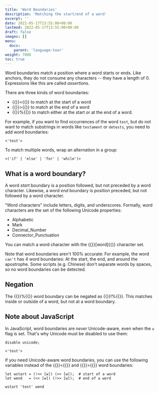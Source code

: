 ```yaml
---
title: 'Word Boundaries'
description: 'Matching the start/end of a word'
excerpt: ''
date: 2022-05-17T13:55:00+00:00
lastmod: 2022-05-17T13:55:00+00:00
draft: false
images: []
menu:
  docs:
    parent: 'language-tour'
weight: 7008
toc: true
---
```


Word boundaries match a position where a word starts or ends. Like anchors, they do not consume
any characters -- they have a length of 0. Expressions like this are called _assertions_.

There are three kinds of word boundaries:

- {{<po>}}<{{</po>}} to match at the start of a word
- {{<po>}}>{{</po>}} to match at the end of a word
- {{<po>}}%{{</po>}} to match either at the start or at the end of a word.

For example, if you want to find occurrences of the word `test`, but do not want to match
substrings in words like `testament` or `detests`, you need to add word boundaries:

```pomsky
<'test'>
```

To match multiple words, wrap an alternation in a group:

```pomsky
<('if' | 'else' | 'for' | 'while')>
```

## What is a word boundary?

A word _start_ boundary is a position followed, but not preceded by a word character. Likewise,
a word _end_ boundary is position preceded, but not followed by a word character.

"Word characters" include letters, digits, and underscores. Formally, word characters are the set
of the following Unicode properties:

- Alphabetic
- Mark
- Decimal_Number
- Connector_Punctuation

You can match a word character with the {{<po>}}[word]{{</po>}} character set.

Note that word boundaries aren't 100% accurate: For example, the word `can't` has 4 word boundaries:
At the start, the end, and around the apostrophe. Some scripts (e.g. Chinese) don't separate words
by spaces, so no word boundaries can be detected.

## Negation

The {{<po>}}%{{</po>}} word boundary can be negated as {{<po>}}!%{{</po>}}. This matches inside or
outside of a word, but not at a word boundary.

## Note about JavaScript

In JavaScript, word boundaries are _never_ Unicode-aware, even when the `u` flag is set. That's why
Unicode must be disabled to use them:

```pomsky
disable unicode;

<'test'>
```

If you need Unicode-aware word boundaries, you can use the following variables instead of the
{{<po>}}<{{</po>}} and {{<po>}}>{{</po>}} word boundaries:

```pomsky
let wstart = (!<< [w]) (>> [w]);  # start of a word
let wend   = (<< [w]) (!>> [w]);  # end of a word

wstart 'test' wend
```
